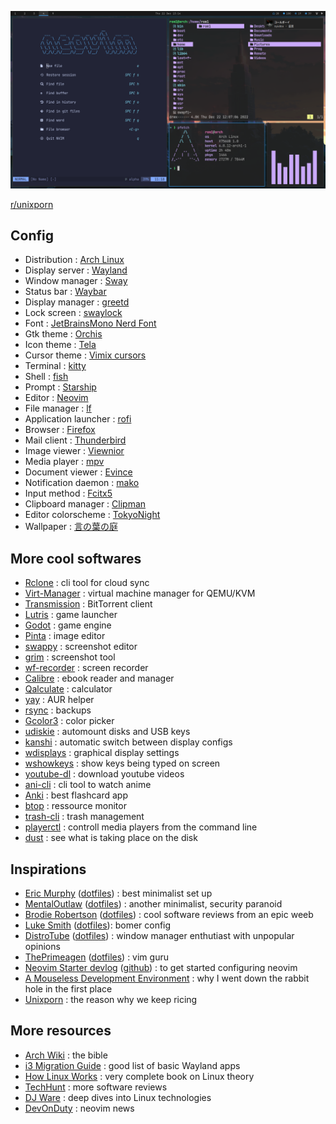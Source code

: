 ![screenshot](screenshot.png)

[r/unixporn](https://www.reddit.com/r/unixporn/comments/wc7b33/i3wm_my_functional_first_rice/)

## Config

+ Distribution : [Arch Linux](https://archlinux.org/)
+ Display server : [Wayland](https://wayland.freedesktop.org/)
+ Window manager : [Sway](https://swaywm.org/)
+ Status bar : [Waybar](https://github.com/Alexays/Waybar)
+ Display manager : [greetd](https://git.sr.ht/~kennylevinsen/greetd)
+ Lock screen : [swaylock](https://github.com/swaywm/swaylock)
+ Font : [JetBrainsMono Nerd Font](https://www.jetbrains.com/lp/mono/)
+ Gtk theme : [Orchis](https://github.com/vinceliuice/Orchis-theme)
+ Icon theme : [Tela](https://github.com/vinceliuice/Tela-icon-theme)
+ Cursor theme : [Vimix cursors](https://github.com/vinceliuice/Vimix-cursors)
+ Terminal : [kitty](https://sw.kovidgoyal.net/kitty/)
+ Shell : [fish](https://fishshell.com/)
+ Prompt : [Starship](https://starship.rs/)
+ Editor : [Neovim](https://neovim.io/)
+ File manager : [lf](https://github.com/gokcehan/lf/)
+ Application launcher : [rofi](https://github.com/davatorium/rofi)
+ Browser : [Firefox](https://www.mozilla.org/firefox/)
+ Mail client : [Thunderbird](https://www.thunderbird.net)
+ Image viewer : [Viewnior](https://github.com/hellosiyan/Viewnior)
+ Media player : [mpv](https://mpv.io/)
+ Document viewer : [Evince](https://wiki.gnome.org/Apps/Evince)
+ Notification daemon : [mako](https://github.com/emersion/mako)
+ Input method : [Fcitx5](https://fcitx-im.org/wiki/Fcitx_5)
+ Clipboard manager : [Clipman](https://github.com/yory8/clipman)
+ Editor colorscheme : [TokyoNight](https://github.com/folke/tokyonight.nvim)
+ Wallpaper : [言の葉の庭](https://www.reddit.com/r/wallpaper/comments/n9kuz5)

## More cool softwares

+ [Rclone](https://github.com/rclone/rclone) : cli tool for cloud sync
+ [Virt-Manager](https://virt-manager.org/) : virtual machine manager for QEMU/KVM
+ [Transmission](https://transmissionbt.com/) : BitTorrent client
+ [Lutris](https://lutris.net/) : game launcher
+ [Godot](https://godotengine.org/) : game engine
+ [Pinta](https://www.pinta-project.com/) : image editor
+ [swappy](https://github.com/jtheoof/swappy) : screenshot editor
+ [grim](https://sr.ht/~emersion/grim/) : screenshot tool
+ [wf-recorder](https://github.com/ammen99/wf-recorder) : screen recorder
+ [Calibre](https://calibre-ebook.com/) : ebook reader and manager
+ [Qalculate](https://github.com/Qalculate/qalculate-gtk) : calculator
+ [yay](https://github.com/Jguer/yay) : AUR helper
+ [rsync](https://wiki.archlinux.org/title/rsync) : backups
+ [Gcolor3](https://www.hjdskes.nl/projects/gcolor3/) : color picker
+ [udiskie](https://github.com/coldfix/udiskie/) : automount disks and USB keys
+ [kanshi](https://sr.ht/~emersion/kanshi/) : automatic switch between display configs
+ [wdisplays](https://github.com/artizirk/wdisplays) : graphical display settings
+ [wshowkeys](https://git.sr.ht/~sircmpwn/wshowkeys) : show keys being typed on screen
+ [youtube-dl](https://github.com/ytdl-org/youtube-dl) : download youtube videos
+ [ani-cli](https://github.com/pystardust/ani-cli) : cli tool to watch anime
+ [Anki](https://apps.ankiweb.net/) : best flashcard app
+ [btop](https://github.com/aristocratos/btop) : ressource monitor
+ [trash-cli](https://github.com/andreafrancia/trash-cli) : trash management
+ [playerctl](https://github.com/altdesktop/playerctl) : controll media players from the command line
+ [dust](https://github.com/bootandy/dust) : see what is taking place on the disk

## Inspirations

+ [Eric Murphy](https://www.youtube.com/c/EricMurphyxyz) ([dotfiles](https://github.com/ericmurphyxyz/dotfiles)) : best minimalist set up
+ [MentalOutlaw](https://www.youtube.com/c/MentalOutlaw) ([dotfiles](https://github.com/MentalOutlaw/deploygentoo)) : another minimalist, security paranoid
+ [Brodie Robertson](https://www.youtube.com/c/BrodieRobertson) ([dotfiles](https://github.com/BrodieRobertson/dotfiles)) : cool software reviews from an epic weeb
+ [Luke Smith](https://www.youtube.com/c/LukeSmithxyz) ([dotfiles](https://github.com/LukeSmithxyz/voidrice)): bomer config
+ [DistroTube](https://www.youtube.com/c/DistroTube) ([dotfiles](https://gitlab.com/dwt1/dotfiles)) : window manager enthutiast with unpopular opinions
+ [ThePrimeagen](https://www.youtube.com/c/ThePrimeagen) ([dotfiles](https://github.com/ThePrimeagen/.dotfiles)) : vim guru
+ [Neovim Starter devlog](https://vonheikemen.github.io/devlog/tools/build-your-first-lua-config-for-neovim/) ([github](https://github.com/VonHeikemen/nvim-starter)) : to get started configuring neovim
+ [A Mouseless Development Environment](https://thevaluable.dev/mouseless-development-environment/) : why I went down the rabbit hole in the first place
+ [Unixporn](https://www.reddit.com/r/unixporn/) : the reason why we keep ricing

## More resources

+ [Arch Wiki](https://wiki.archlinux.org/) : the bible
+ [i3 Migration Guide](https://github.com/swaywm/sway/wiki/i3-Migration-Guide) : good list of basic Wayland apps
+ [How Linux Works](https://nostarch.com/howlinuxworks3) : very complete book on Linux theory
+ [TechHunt](https://www.youtube.com/c/TechHutHD) : more software reviews
+ [DJ Ware](https://www.youtube.com/c/DJWareCG) : deep dives into Linux technologies
+ [DevOnDuty](https://www.youtube.com/channel/UCFU7a7OMYfcpjtIpu2j47_Q) : neovim news
